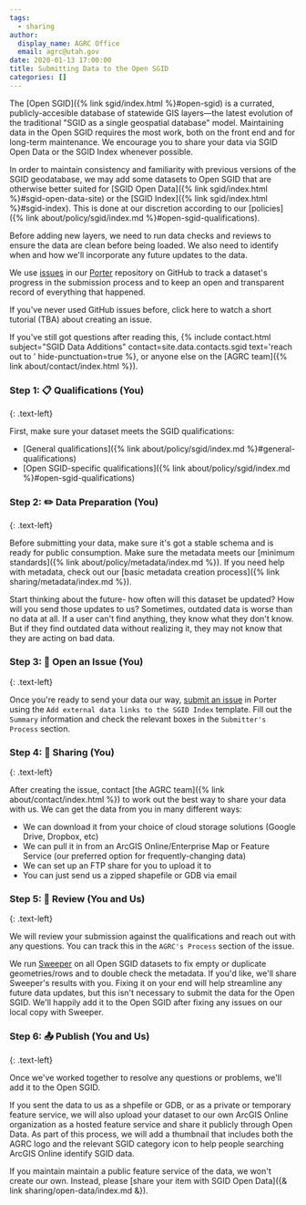 ```yaml
---
tags:
  - sharing
author:
  display_name: AGRC Office
  email: agrc@utah.gov
date: 2020-01-13 17:00:00
title: Submitting Data to the Open SGID
categories: []
---
```


The [Open SGID]({% link sgid/index.html %}#open-sgid) is a currated, publicly-accesible database of statewide GIS layers—the latest evolution of the traditional "SGID as a single geospatial database" model. Maintaining data in the Open SGID requires the most work, both on the front end and for long-term maintenance. We encourage you to share your data via SGID Open Data or the SGID Index whenever possible.

In order to maintain consistency and familiarity with previous versions of the SGID geodatabase, we may add some datasets to Open SGID that are otherwise better suited for [SGID Open Data]({% link sgid/index.html %}#sgid-open-data-site) or the [SGID Index]({% link sgid/index.html %}#sgid-index). This is done at our discretion according to our [policies]({% link about/policy/sgid/index.md %}#open-sgid-qualifications).

Before adding new layers, we need to run data checks and reviews to ensure the data are clean before being loaded. We also need to identify when and how we'll incorporate any future updates to the data.

We use [issues](https://guides.github.com/features/issues/) in our [Porter](https://github.com/agrc/porter/issues) repository on GitHub to track a dataset's progress in the submission process and to keep an open and transparent record of everything that happened.

If you've never used GitHub issues before, click here to watch a short tutorial (TBA) about creating an issue.

If you've still got questions after reading this, {% include contact.html subject="SGID Data Additions" contact=site.data.contacts.sgid text='reach out to ' hide-punctuation=true %}, or anyone else on the [AGRC team]({% link about/contact/index.html %}).

### Step 1: 📋 Qualifications (You)
{: .text-left}

First, make sure your dataset meets the SGID qualifications:

- [General qualifications]({% link about/policy/sgid/index.md %}#general-qualifications)
- [Open SGID-specific qualifications]({% link about/policy/sgid/index.md %}#open-sgid-qualifications)

### Step 2: ✏️ Data Preparation (You)
{: .text-left}

Before submitting your data, make sure it's got a stable schema and is ready for public consumption. Make sure the metadata meets our [minimum standards]({% link about/policy/metadata/index.md %}). If you need help with metadata, check out our [basic metadata creation process]({% link sharing/metadata/index.md %}).

Start thinking about the future- how often will this dataset be updated? How will you send those updates to us? Sometimes, outdated data is worse than no data at all. If a user can't find anything, they know what they don't know. But if they find outdated data without realizing it, they may not know that they are acting on bad data.

### Step 3: 📂 Open an Issue (You)
{: .text-left}

Once you're ready to send your data our way, [submit an issue](https://github.com/agrc/porter/issues/new/choose) in Porter using the `Add external data links to the SGID Index` template. Fill out the `Summary` information and check the relevant boxes in the `Submitter's Process` section.

### Step 4: 💠 Sharing (You)
{: .text-left}

After creating the issue, contact [the AGRC team]({% link about/contact/index.html %}) to work out the best way to share your data with us. We can get the data from you in many different ways:

- We can download it from your choice of cloud storage solutions (Google Drive, Dropbox, etc)
- We can pull it in from an ArcGIS Online/Enterprise Map or Feature Service (our preferred option for frequently-changing data)
- We can set up an FTP share for you to upload it to
- You can just send us a zipped shapefile or GDB via email

### Step 5: 🔎 Review (You and Us)
{: .text-left}

We will review your submission against the qualifications and reach out with any questions. You can track this in the `AGRC's Process` section of the issue.

We run [Sweeper](https://github.com/agrc/sweeper) on all Open SGID datasets to fix empty or duplicate geometries/rows and to double check the metadata. If you'd like, we'll share Sweeper's results with you. Fixing it on your end will help streamline any future data updates, but this isn't necessary to submit the data for the Open SGID. We'll happily add it to the Open SGID after fixing any issues on our local copy with Sweeper.

### Step 6: 📤 Publish (You and Us)
{: .text-left}

Once we've worked together to resolve any questions or problems, we'll add it to the Open SGID. 

If you sent the data to us as a shpefile or GDB, or as a private or temporary feature service, we will also upload your dataset to our own ArcGIS Online organization as a hosted feature service and share it publicly through Open Data. As part of this process, we will add a thumbnail that includes both the AGRC logo and the relevant SGID category icon to help people searching ArcGIS Online identify SGID data.

If you maintain maintain a public feature service of the data, we won't create our own. Instead, please [share your item with SGID Open Data]({& link sharing/open-data/index.md &}).